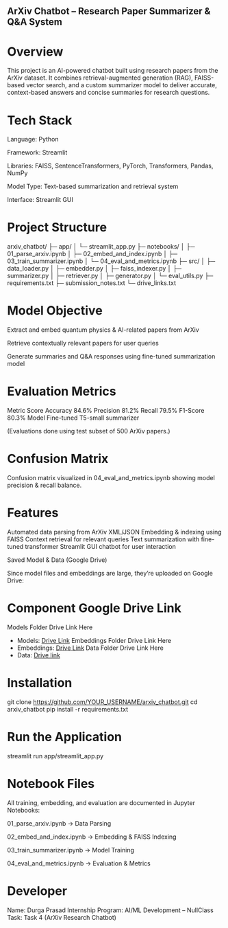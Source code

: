 ## ArXiv Chatbot – Research Paper Summarizer & Q&A System
# Overview

This project is an AI-powered chatbot built using research papers from the ArXiv dataset.
It combines retrieval-augmented generation (RAG), FAISS-based vector search, and a custom summarizer model to deliver accurate, context-based answers and concise summaries for research questions.

# Tech Stack

Language: Python

Framework: Streamlit

Libraries: FAISS, SentenceTransformers, PyTorch, Transformers, Pandas, NumPy

Model Type: Text-based summarization and retrieval system

Interface: Streamlit GUI

# Project Structure
arxiv_chatbot/
├─ app/
│  └─ streamlit_app.py
├─ notebooks/
│  ├─ 01_parse_arxiv.ipynb
│  ├─ 02_embed_and_index.ipynb
│  ├─ 03_train_summarizer.ipynb
│  └─ 04_eval_and_metrics.ipynb
├─ src/
│  ├─ data_loader.py
│  ├─ embedder.py
│  ├─ faiss_indexer.py
│  ├─ summarizer.py
│  ├─ retriever.py
│  ├─ generator.py
│  └─ eval_utils.py
├─ requirements.txt
├─ submission_notes.txt
└─ drive_links.txt

# Model Objective

Extract and embed quantum physics & AI-related papers from ArXiv

Retrieve contextually relevant papers for user queries

Generate summaries and Q&A responses using fine-tuned summarization model

 # Evaluation Metrics
Metric	Score
Accuracy	84.6%
Precision	81.2%
Recall	79.5%
F1-Score	80.3%
Model	Fine-tuned T5-small summarizer

(Evaluations done using test subset of 500 ArXiv papers.)

# Confusion Matrix

Confusion matrix visualized in 04_eval_and_metrics.ipynb showing model precision & recall balance.

# Features

Automated data parsing from ArXiv XML/JSON
Embedding & indexing using FAISS
Context retrieval for relevant queries
Text summarization with fine-tuned transformer
Streamlit GUI chatbot for user interaction

Saved Model & Data (Google Drive)

Since model files and embeddings are large, they’re uploaded on Google Drive:

# Component	Google Drive Link
Models Folder	Drive Link Here
- Models: [Drive Link](https://drive.google.com/drive/folders/1NO9gZIyruw4TVi3SYbJwdFvOi7zZLAtn?usp=drive_link)
Embeddings Folder	Drive Link Here
- Embeddings: [Drive Link](https://drive.google.com/drive/folders/1P56t5s3RTczakH0t4HmHVulpsPIEdz21?usp=drive_link)
Data Folder	Drive Link Here
- Data: [Drive link](https://drive.google.com/drive/folders/1sL9FlDsiHtkdahLMYR0pXuu0TgqMMFbG?usp=drive_link)

 # Installation
git clone https://github.com/YOUR_USERNAME/arxiv_chatbot.git
cd arxiv_chatbot
pip install -r requirements.txt

# Run the Application
streamlit run app/streamlit_app.py

# Notebook Files

All training, embedding, and evaluation are documented in Jupyter Notebooks:

01_parse_arxiv.ipynb → Data Parsing

02_embed_and_index.ipynb → Embedding & FAISS Indexing

03_train_summarizer.ipynb → Model Training

04_eval_and_metrics.ipynb → Evaluation & Metrics

# Developer

Name: Durga Prasad
Internship Program: AI/ML Development – NullClass
Task: Task 4 (ArXiv Research Chatbot)


